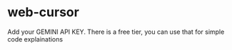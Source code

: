 # web-cursor


Add your GEMINI API KEY. There is a free tier, you can use that for simple code explainations
